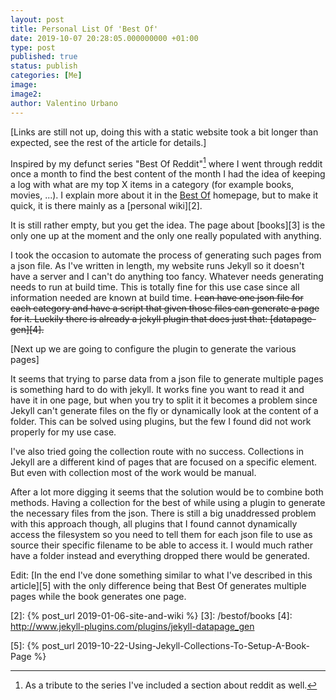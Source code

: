```yaml
---
layout: post
title: Personal List Of 'Best Of'
date: 2019-10-07 20:28:05.000000000 +01:00
type: post
published: true
status: publish
categories: [Me]
image:
image2:
author: Valentino Urbano
---
```


[Links are still not up, doing this with a static website took a bit longer than expected, see the rest of the article for details.]

Inspired by my defunct series "Best Of Reddit"[^1] where I went through reddit once a month to find the best content of the month I had the idea of keeping a log with what are my top X items in a category (for example books, movies, ...). I explain more about it in the [Best Of][1] homepage, but to make it quick, it is there mainly as a [personal wiki][2].

It is still rather empty, but you get the idea. The page about [books][3] is the only one up at the moment and the only one really populated with anything.

I took the occasion to automate the process of generating such pages from a json file. As I've written in length, my website runs Jekyll so it doesn't have a server and I can't do anything too fancy. Whatever needs generating needs to run at build time. This is totally fine for this use case since all information needed are known at build time. <s>I can have one json file for each category and have a script that given those files can generate a page for it. Luckily there is already a jekyll plugin that does just that: [datapage-gen][4].</s>

[Next up we are going to configure the plugin to generate the various pages]

It seems that trying to parse data from a json file to generate multiple pages is something hard to do with jekyll. It works fine you want to read it and have it in one page, but when you try to split it it becomes a problem since Jekyll can't generate files on the fly or dynamically look at the content of a folder. This can be solved using plugins, but the few I found did not work properly for my use case.

I've also tried going the collection route with no success. Collections in Jekyll are a different kind of pages that are focused on a specific element. But even with collection most of the work would be manual.

After a lot more digging it seems that the solution would be to combine both methods. Having a collection for the best of while using a plugin to generate the necessary files from the json. There is still a big unaddressed problem with this approach though, all plugins that I found cannot dynamically access the filesystem so you need to tell them for each json file to use as source their specific filename to be able to access it. I would much rather have a folder instead and everything dropped there would be generated.

Edit: [In the end I've done something similar to what I've described in this article][5] with the only difference being that Best Of generates multiple pages while the book generates one page.

[1]: /bestof

[2]: {% post_url 2019-01-06-site-and-wiki %}
[3]: /bestof/books
[4]: http://www.jekyll-plugins.com/plugins/jekyll-datapage_gen

<!-- [1]: http://www.valentinourbano.com/bestof
[2]: http://www.valentinourbano.com/site-and-wiki.html
[3]: http://www.valentinourbano.com/bestof/books -->

[5]: {% post_url 2019-10-22-Using-Jekyll-Collections-To-Setup-A-Book-Page %}

[^1]: As a tribute to the series I've included a section about reddit as well.
